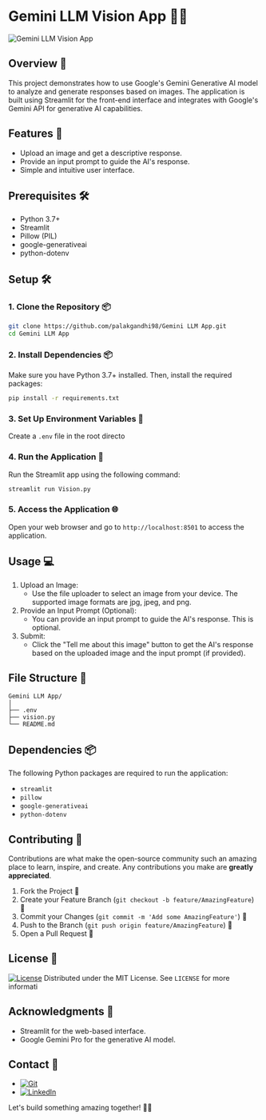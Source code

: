 # Gemini LLM Vision App 📸🤖

![Gemini LLM Vision App](https://github.com/user-attachments/assets/55f877a2-dffc-4a32-a185-7505b6d92110)

## Overview 📜

This project demonstrates how to use Google's Gemini Generative AI model to analyze and generate responses based on images. The application is built using Streamlit for the front-end interface and integrates with Google's Gemini API for generative AI capabilities.

## Features 🌟
- Upload an image and get a descriptive response.
- Provide an input prompt to guide the AI's response.
- Simple and intuitive user interface.

## Prerequisites 🛠️
- Python 3.7+
- Streamlit
- Pillow (PIL)
- google-generativeai
- python-dotenv

## Setup 🛠️

### 1. Clone the Repository 📦
```sh
git clone https://github.com/palakgandhi98/Gemini LLM App.git
cd Gemini LLM App
```

### 2. Install Dependencies 📦
Make sure you have Python 3.7+ installed. Then, install the required packages:
```sh
pip install -r requirements.txt
```

### 3. Set Up Environment Variables 🔧
Create a `.env` file in the root directo

### 4. Run the Application 🚀
Run the Streamlit app using the following command:
```sh
streamlit run Vision.py
```

### 5. Access the Application 🌐
Open your web browser and go to `http://localhost:8501` to access the application.

## Usage 💻
1. Upload an Image:
   - Use the file uploader to select an image from your device. The supported image formats are jpg, jpeg, and png. 
2. Provide an Input Prompt (Optional):
   - You can provide an input prompt to guide the AI's response. This is optional.
3. Submit:
   - Click the "Tell me about this image" button to get the AI's response based on the uploaded image and the input prompt (if provided).

## File Structure 📁
```
Gemini LLM App/
│
├── .env
├── vision.py
└── README.md
```
## Dependencies 📦

The following Python packages are required to run the application:

- `streamlit`
- `pillow `
- `google-generativeai`
- `python-dotenv`

## Contributing 🤝

Contributions are what make the open-source community such an amazing place to learn, inspire, and create. Any contributions you make are **greatly appreciated**.

1. Fork the Project 🍴
2. Create your Feature Branch (`git checkout -b feature/AmazingFeature`) 🌱
3. Commit your Changes (`git commit -m 'Add some AmazingFeature'`) 📝
4. Push to the Branch (`git push origin feature/AmazingFeature`) 🚀
5. Open a Pull Request 🔔

## License 📜
[![License](https://img.shields.io/badge/license-MIT-blue.svg)](LICENSE)
Distributed under the MIT License. See `LICENSE` for more informati

## Acknowledgments 🙏
- Streamlit for the web-based interface.
- Google Gemini Pro for the generative AI model.

## Contact 📧
 * [![Git](https://img.shields.io/badge/Git-F05032?logo=git&logoColor=fff)](https://www.github.com/palakgandhi98)
 * [![LinkedIn](https://img.shields.io/badge/Linkedin-%230077B5.svg?logo=linkedin&logoColor=white)](https://www.linkedin.com/in/palakgandhi98)

Let's build something amazing together! 🌟🚀
